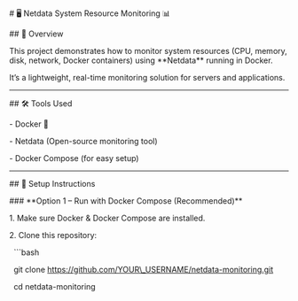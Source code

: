 \# 🖥️ Netdata System Resource Monitoring 📊



\## 📌 Overview

This project demonstrates how to monitor system resources (CPU, memory, disk, network, Docker containers) using \*\*Netdata\*\* running in Docker.  

It’s a lightweight, real-time monitoring solution for servers and applications.



---



\## 🛠️ Tools Used

\- Docker 🐳

\- Netdata (Open-source monitoring tool)

\- Docker Compose (for easy setup)



---



\## 🚀 Setup Instructions



\### \*\*Option 1 – Run with Docker Compose (Recommended)\*\*

1\. Make sure Docker \& Docker Compose are installed.

2\. Clone this repository:

&nbsp;  ```bash

&nbsp;  git clone https://github.com/YOUR\_USERNAME/netdata-monitoring.git

&nbsp;  cd netdata-monitoring



